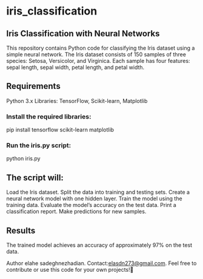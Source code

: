 # iris_classification

## Iris Classification with Neural Networks
This repository contains Python code for classifying the Iris dataset using a simple neural network. The Iris dataset consists of 150 samples of three species: Setosa, Versicolor, and Virginica. Each sample has four features: sepal length, sepal width, petal length, and petal width.

## Requirements
Python 3.x
Libraries: TensorFlow, Scikit-learn, Matplotlib

### Install the required libraries:
pip install tensorflow scikit-learn matplotlib

### Run the iris.py script:
python iris.py

## The script will:
Load the Iris dataset.
Split the data into training and testing sets.
Create a neural network model with one hidden layer.
Train the model using the training data.
Evaluate the model’s accuracy on the test data.
Print a classification report.
Make predictions for new samples.
## Results
The trained model achieves an accuracy of approximately 97% on the test data.

Author
elahe sadeghnezhadian.
Contact:elasdn273@gmail.com.
Feel free to contribute or use this code for your own projects!🌼
